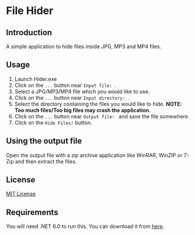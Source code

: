 # File Hider

## Introduction
A simple application to hide files inside JPG, MP3 and MP4 files.

## Usage
 1) Launch Hider.exe
 2) Click on the `...` button near `Input file: `.
 3) Select a JPG/MP3/MP4 file which you would like to use.
 4) Click on the `...` button near `Input directory: `.
 5) Select the directory containing the files you would like to hide. **NOTE: Too much files/Too big files may crash the application.**
 6) Click on the `...` button near `Output file: ` and save the file somewhere.
 7) Click on the `Hide Files!` button.

## Using the output file
Open the output file with a zip archive application like WinRAR, WinZIP or 7-Zip and then extract the files.

## License
[MIT License](./LICENSE.md)

## Requirements
You will need .NET 6.0 to run this. You can download it from [here](https://dotnet.microsoft.com/en-us/download/dotnet/thank-you/runtime-desktop-6.0.2-windows-x64-installer).
